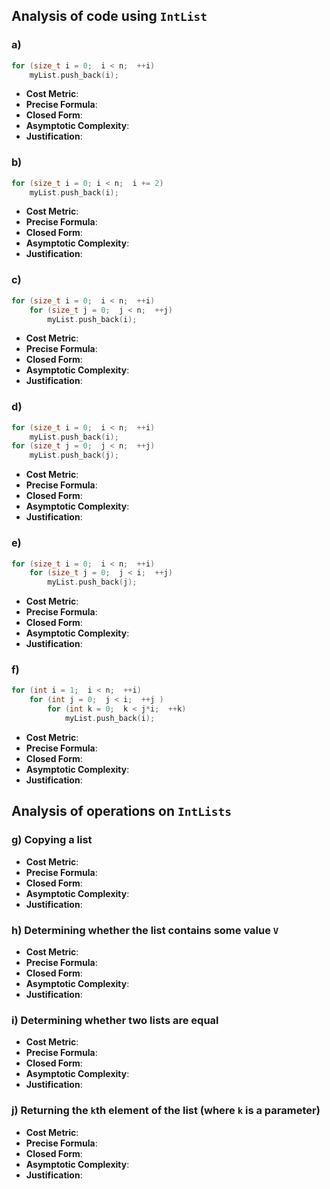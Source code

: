 ## Analysis of code using `IntList`
### a) 
```c++
for (size_t i = 0;  i < n;  ++i)
    myList.push_back(i);
```
* **Cost Metric**: 
* **Precise Formula**:
* **Closed Form**:
* **Asymptotic Complexity**:
* **Justification**:


### b)
```c++
for (size_t i = 0; i < n;  i += 2)
    myList.push_back(i);
```
* **Cost Metric**: 
* **Precise Formula**:
* **Closed Form**:
* **Asymptotic Complexity**:
* **Justification**:

### c)
```c++
for (size_t i = 0;  i < n;  ++i)
    for (size_t j = 0;  j < n;  ++j)
        myList.push_back(i);
```
* **Cost Metric**: 
* **Precise Formula**:
* **Closed Form**:
* **Asymptotic Complexity**:
* **Justification**:

### d) 
```c++
for (size_t i = 0;  i < n;  ++i)
    myList.push_back(i);
for (size_t j = 0;  j < n;  ++j)
    myList.push_back(j);
```
* **Cost Metric**: 
* **Precise Formula**:
* **Closed Form**:
* **Asymptotic Complexity**:
* **Justification**:

### e)
```cpp
for (size_t i = 0;  i < n;  ++i)
    for (size_t j = 0;  j < i;  ++j)
        myList.push_back(j);
```
* **Cost Metric**: 
* **Precise Formula**:
* **Closed Form**:
* **Asymptotic Complexity**:
* **Justification**:

### f)
```cpp
for (int i = 1;  i < n;  ++i)
    for (int j = 0;  j < i;  ++j )
        for (int k = 0;  k < j*i;  ++k)
            myList.push_back(i);
```
* **Cost Metric**: 
* **Precise Formula**:
* **Closed Form**:
* **Asymptotic Complexity**:
* **Justification**:

## Analysis of operations on `IntLists`

### g) Copying a list
* **Cost Metric**: 
* **Precise Formula**:
* **Closed Form**:
* **Asymptotic Complexity**:
* **Justification**:

### h) Determining whether the list contains some value `V`
* **Cost Metric**: 
* **Precise Formula**:
* **Closed Form**:
* **Asymptotic Complexity**:
* **Justification**:

### i) Determining whether two lists are equal
* **Cost Metric**: 
* **Precise Formula**:
* **Closed Form**:
* **Asymptotic Complexity**:
* **Justification**:


### j) Returning the `k`th element of the list (where `k` is a parameter)
* **Cost Metric**: 
* **Precise Formula**:
* **Closed Form**:
* **Asymptotic Complexity**:
* **Justification**:
